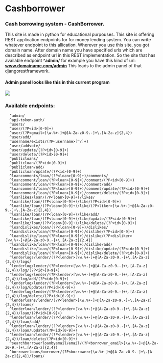 # Cashborrower

### Cash borrowing system - CashBorrower.

This site is made in python for educational purpouses.
This site is offering REST application endpoints for for money lending system.
You can write whatever endpoint to this allication.
Wherever you use this site, you got domain name.
After domain name you have specified urls which are described as endpoint url in this REST implementation.
So the site that has available endpoint <b>^admin/</b> for example you have this kind of url: <b>www.domainame.com/admin</b>
This leads to the admin panel of that djangorestframework.

#### Admin panel looks like this in this current program
<img src="http://phonewe.freeiz.com/example_of_admin_panel.png">

### Available endpoints:
```
  ^admin/
  ^api-token-auth/
  ^users/
  ^user/(?P<id>[0-9]+)
  ^user/(?P<gmail>[\w.%+-]+@[A-Za-z0-9.-]+\.[A-Za-z]{2,4})
  ^user/add/
  ^username/exists/(?P<username>[^/]+)
  ^user/addvote/
  ^user/update/(?P<id>[0-9]+)
  ^user/delete/(?P<id>[0-9]+)
  ^publicloans/
  ^publicloan/(?P<id>[0-9]+)
  ^publicloan/add/
  ^publicloan/update/(?P<id>[0-9]+)
  ^loancomments/loan/(?P<loan>[0-9]+)/comments/
  ^loancomment/loan/(?P<loan>[0-9]+)/comment/(?P<id>[0-9]+)
  ^loancomment/loan/(?P<loan>[0-9]+)/comment/add/
  ^loancomment/loan/(?P<loan>[0-9]+)/comment/update/(?P<id>[0-9]+)
  ^loancomment/loan/(?P<loan>[0-9]+)/comment/delete/(?P<id>[0-9]+)
  ^loanlikes/loan/(?P<loan>[0-9]+)/likes/
  ^loanlike/loan/(?P<loan>[0-9]+)/like/(?P<id>[0-9]+)
  ^loanlike/loan/(?P<loan>[0-9]+)/like/(?P<liker>[\w.%+-]+@[A-Za-z0-9.-]+\.[A-Za-z]{2,4})
  ^loanlike/loan/(?P<loan>[0-9]+)/like/add/
  ^loanlike/loan/(?P<loan>[0-9]+)/like/update/(?P<id>[0-9]+)
  ^loanlike/loan/(?P<loan>[0-9]+)/like/delete/(?P<id>[0-9]+)
  ^loandislikes/loan/(?P<loan>[0-9]+)/dislikes/
  ^loandislike/loan/(?P<loan>[0-9]+)/dislike/(?P<id>[0-9]+)
  ^loandislike/loan/(?P<loan>[0-9]+)/dislike/(?P<disliker>[\w.%+-]+@[A-Za-z0-9.-]+\.[A-Za-z]{2,4})
  ^loandislike/loan/(?P<loan>[0-9]+)/dislike/add/
  ^loandislike/loan/(?P<loan>[0-9]+)/dislike/update/(?P<id>[0-9]+)
  ^loandislike/loan/(?P<loan>[0-9]+)/dislike/delete/(?P<id>[0-9]+)
  ^lenderlogs/lender/(?P<lender>[\w.%+-]+@[A-Za-z0-9.-]+\.[A-Za-z]{2,4})/logs/
  ^lenderlog/lender/(?P<lender>[\w.%+-]+@[A-Za-z0-9.-]+\.[A-Za-z]{2,4})/log/(?P<id>[0-9]+)
  ^lenderlog/lender/(?P<lender>[\w.%+-]+@[A-Za-z0-9.-]+\.[A-Za-z]{2,4})/log/add/(?P<id>[0-9]+)
  ^lenderlog/lender/(?P<lender>[\w.%+-]+@[A-Za-z0-9.-]+\.[A-Za-z]{2,4})/log/update/(?P<id>[0-9]+)
  ^lenderlog/lender/(?P<lender>[\w.%+-]+@[A-Za-z0-9.-]+\.[A-Za-z]{2,4})/log/delete/(?P<id>[0-9]+)
  ^lenderloans/lender/(?P<lender>[\w.%+-]+@[A-Za-z0-9.-]+\.[A-Za-z]{2,4})/loans/
  ^lenderloan/lender/(?P<lender>[\w.%+-]+@[A-Za-z0-9.-]+\.[A-Za-z]{2,4})/loan/(?P<id>[0-9]+)
  ^lenderloan/lender/(?P<lender>[\w.%+-]+@[A-Za-z0-9.-]+\.[A-Za-z]{2,4})/loan/add/
  ^lenderloan/lender/(?P<lender>[\w.%+-]+@[A-Za-z0-9.-]+\.[A-Za-z]{2,4})/loan/update/(?P<id>[0-9]+)
  ^lenderloan/lender/(?P<lender>[\w.%+-]+@[A-Za-z0-9.-]+\.[A-Za-z]{2,4})/loan/delete/(?P<id>[0-9]+)
  ^searchborrowerloanbyemail/email/(?P<borrower_email>[\w.%+-]+@[A-Za-z0-9.-]+\.[A-Za-z]{2,4})
  ^borrowerloans/borrower/(?P<borrower>[\w.%+-]+@[A-Za-z0-9.-]+\.[A-Za-z]{2,4})/loans/
```


